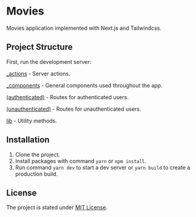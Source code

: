# Movies

Movies application implemented with Next.js and Tailwindcss.

## Project Structure

First, run the development server:

[_actions](app/_actions) - Server actions.

[_components](app/_components) - General components used throughout the app.

[(authenticated)](app/(authenticated)) - Routes for authenticated users.

[(unauthenticated)](app/(unauthenticated)) - Routes for unauthenticated users.

[lib](lib) - Utility methods.

## Installation

1. Clone the project.
2. Install packages with command `yarn` or `npm install`.
3. Run command `yarn dev` to start a dev server or `yarn build` to create a production build.

## License

The project is stated under [MIT License](https://en.wikipedia.org/wiki/MIT_License).
